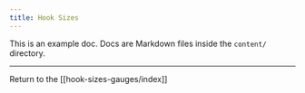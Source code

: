```yaml
---
title: Hook Sizes
---
```

This is an example doc. Docs are Markdown files inside the `content/` directory.

---

Return to the [[hook-sizes-gauges/index]]